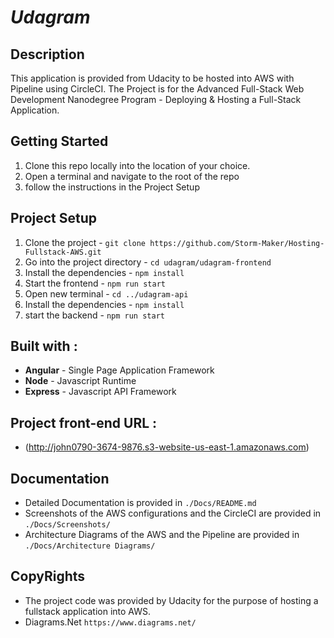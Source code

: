 # *Udagram*
## Description
This application is provided from Udacity to be hosted into AWS with Pipeline using CircleCI. The Project is for the Advanced Full-Stack Web Development Nanodegree Program - Deploying & Hosting a Full-Stack Application.
## Getting Started
1. Clone this repo locally into the location of your choice.
2. Open a terminal and navigate to the root of the repo
3. follow the instructions in the Project Setup
## Project Setup
1. Clone the project - `git clone https://github.com/Storm-Maker/Hosting-Fullstack-AWS.git`
2. Go into the project directory - `cd udagram/udagram-frontend`
3. Install the dependencies - `npm install`
4. Start the frontend - `npm run start`
5. Open new terminal - `cd ../udagram-api`
6. Install the dependencies - `npm install`
7. start the backend - `npm run start`
## Built with :
- **Angular** -  Single Page Application Framework
- **Node**  - Javascript Runtime
- **Express** -  Javascript API Framework
## Project front-end URL :
-  (http://john0790-3674-9876.s3-website-us-east-1.amazonaws.com)
## Documentation
- Detailed Documentation is provided in `./Docs/README.md`
- Screenshots of the AWS configurations and the CircleCI are provided in `./Docs/Screenshots/`
- Architecture Diagrams of the AWS and the Pipeline are provided in `./Docs/Architecture Diagrams/`
## CopyRights
- The project code was provided by Udacity for the purpose of hosting a fullstack application into AWS.
- Diagrams.Net `https://www.diagrams.net/`






